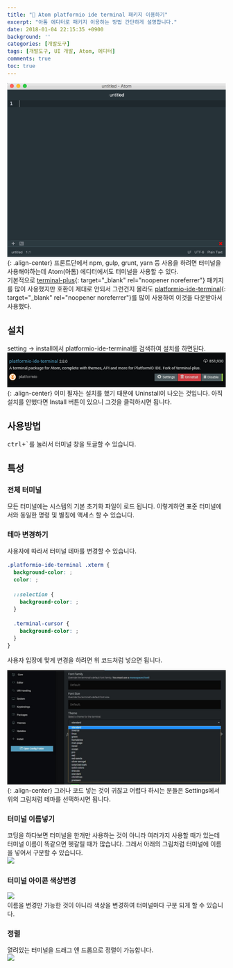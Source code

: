 ```yaml
---
title: "🧰 Atom platformio ide terminal 패키지 이용하기"
excerpt: "아톰 에디터로 패키지 이용하는 방법 간단하게 설명합니다."
date: 2018-01-04 22:15:35 +0900
background: ''
categories: [개발도구]
tags: [개발도구, UI 개발, Atom, 에디터]
comments: true
toc: true
---
```


![](/assets/images/posts/2018/01/Platformio-Ide-Terminal-screen.gif){: .align-center}
프론트단에서 npm, gulp, grunt, yarn 등 사용을 하려면 터미널을 사용해야하는데 Atom(아톰) 에디터에서도 터미널을 사용할 수 있다.  
기본적으로 [terminal-plus](https://atom.io/packages/terminal-plus){: target="_blank" rel="noopener noreferrer"} 패키지를 많이 사용했지만 호환이 제대로 안되서 그런건지 몰라도 [platformio-ide-terminal](https://atom.io/packages/platformio-ide-terminal){: target="_blank" rel="noopener noreferrer"}를 많이 사용하여 이것을 다운받아서 사용했다.

## 설치

setting -> install에서 platformio-ide-terminal를 검색하여 설치를 하면된다.  
![](/assets/images/posts/2018/01/platformio-ide-terminal-install.png){: .align-center}
이미 필자는 설치를 했기 때문에 Uninstall이 나오는 것입니다. 아직 설치를 안했다면 Install 버튼이 있으니 그것을 클릭하시면 됩니다.

## 사용방법

<kbd>ctrl+`</kbd>를 눌러서 터미널 창을 토글할 수 있습니다.

## 특성

### 전체 터미널

모든 터미널에는 시스템의 기본 초기화 파일이 로드 됩니다. 이렇게하면 표준 터미널에서와 동일한 명령 및 별칭에 액세스 할 수 있습니다.

### 테마 변경하기

사용자에 따라서 터미널 테마를 변경할 수 있습니다.
```css
.platformio-ide-terminal .xterm {
  background-color: ;
  color: ;

  ::selection {
    background-color: ;
  }

  .terminal-cursor {
    background-color: ;
  }
}
```
사용자 입장에 맞게 변경을 하려면 위 코드처럼 넣으면 됩니다.

![](/assets/images/posts/2018/01/Platformio-Ide-Terminal-theme-change-screen-capture.jpg){: .align-center}
그러나 코드 넣는 것이 귀찮고 어렵다 하시는 분들은 Settings에서 위의 그림처럼 테마를 선택하시면 됩니다.

### 터미널 이름넣기

코딩을 하다보면 터미널을 한개만 사용하는 것이 아니라 여러가지 사용할 때가 있는데 터미널 이름이 똑같으면 헷갈릴 때가 많습니다. 그래서 아래의 그림처럼 터미널에 이름을 넣어서 구분할 수 있습니다.  
![](https://i.github-camo.com/054cd203b042f12a41ee8e938292da21fc2b40ab/68747470733a2f2f6769746875622e636f6d2f706c6174666f726d696f2f706c6174666f726d696f2d61746f6d2d6964652d7465726d696e616c2f7261772f6d61737465722f7265736f75726365732f7374617475732d69636f6e5f72656e616d652d6469616c6f672e706e67)

### 터미널 아이콘 색상변경

![](https://i.github-camo.com/ae5b5bd4a258fdf0c3922667e1af0171ee810f86/68747470733a2f2f6769746875622e636f6d2f706c6174666f726d696f2f706c6174666f726d696f2d61746f6d2d6964652d7465726d696e616c2f7261772f6d61737465722f7265736f75726365732f7374617475732d69636f6e5f636f6c6f725f636f64696e672e706e67)  
이름을 변경만 가능한 것이 아니라 색상을 변경하여 터미널마다 구분 되게 할 수 있습니다.

### 정렬

열려있는 터미널을 드래그 앤 드롭으로 정렬이 가능합니다.  
![](https://i.github-camo.com/7678a3a409da584cddc31363a8f2bcb82bc4bef0/68747470733a2f2f6769746875622e636f6d2f706c6174666f726d696f2f706c6174666f726d696f2d61746f6d2d6964652d7465726d696e616c2f7261772f6d61737465722f7265736f75726365732f736f7274696e672e676966)
